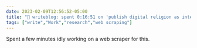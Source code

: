 ---date: 2023-02-09T12:56:52-05:00title: "📝 writeblog: spent 0:16:51 on 'publish digital religion as international religion study'"tags: ["write","Work","research","web scraping"]---Spent a few minutes idly working on a web scraper for this.